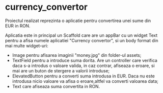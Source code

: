 # currency_convertor

Proiectul realizat reprezinta o aplicatie pentru convertirea unei sume din EUR in RON.

Aplicatia este in principal un Scaffold care are un appBar cu un widget Text pentru a afisa numele 
aplicatiei "Currency convertor", si un body format din mai multe widget-uri:
- Image pentru afisarea imaginii "money.jpg" din folder-ul assets;
- TextField pentru a introduce suma dorita. Are un controller care verifica daca s-a introdus o valoare 
valida, in caz contrar, afiseaza o eroare, si mai are un buton de stergere a valorii introduse;
- ElevatedButton pentru a converti suma introdusa in EUR. Daca nu este introdusa nicio valoare va afisa 
o eroare,altfel va converti valoarea data;
- Text care afiseaza suma convertita in RON. 
